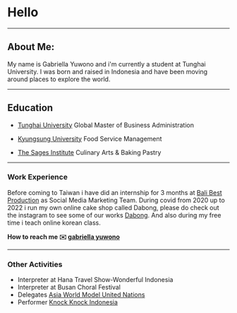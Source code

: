 # Hello 

---

## About Me:

My name is Gabriella Yuwono and i'm currently a student at Tunghai University. I was born and raised in Indonesia and have been moving around places to explore the world. 

---

##  Education

- [Tunghai University](https://eng.thu.edu.tw/)
  Global Master of Business Administration

- [Kyungsung University](https://kscms.ks.ac.kr/eng/Main.do)
  Food Service Management
  
- [The Sages Institute](https://www.sagesinst.org/)
  Culinary Arts & Baking Pastry
  
---
### Work Experience

Before coming to Taiwan i have did an internship for 3 months at [Bali Best Production](https://balibestproduction.com/) as Social Media Marketing Team.
During covid from 2020 up to 2022 i run my own online cake shop called Dabong, please do check out the instagram to see some of our works [Dabong](https://instagram.com/dabongonadventure?igshid=OTJlNzQ0NWM=). And also during my free time i teach online korean class. 

**How to reach me :envelope: [gabriella yuwono](https://www.linkedin.com/in/gabriella-yuwono-69a13a176)**

---
### Other Activities 
- Interpreter at Hana Travel Show-Wonderful Indonesia
- Interpreter at Busan Choral Festival
- Delegates [Asia World Model United Nations](https://awmun.org/offline)
- Performer [Knock Knock Indonesia](https://www.youtube.com/watch?v=XK_iYvXvKPU&t=3408s)


<!--
**gabriellayuwono/gabriellayuwono** is a ✨ _special_ ✨ repository because its `README.md` (this file) appears on your GitHub profile.

Here are some ideas to get you started:

- 🔭 I’m currently working on ...
- 🌱 I’m currently learning ...
- 👯 I’m looking to collaborate on ...
- 🤔 I’m looking for help with ...
- 💬 Ask me about ...
- 📫 How to reach me: ...
- 😄 Pronouns: ...
- ⚡ Fun fact: ...
-->
